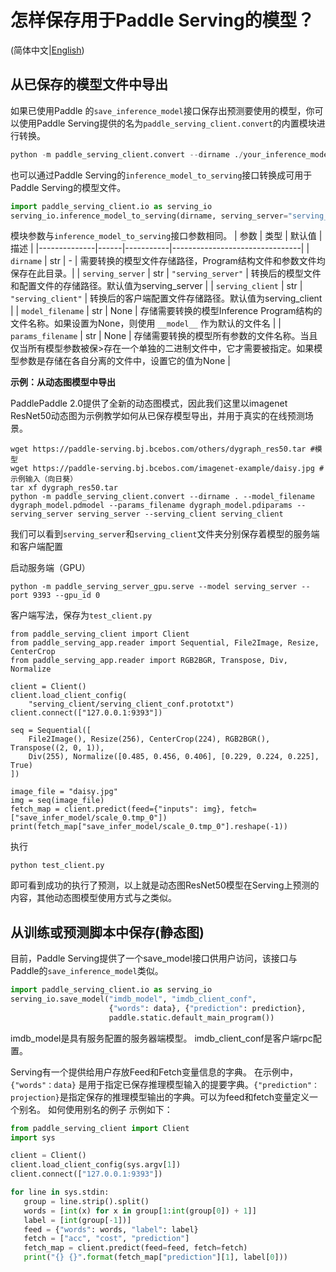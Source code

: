 # 怎样保存用于Paddle Serving的模型？

(简体中文|[English](./SAVE.md))

## 从已保存的模型文件中导出
如果已使用Paddle 的`save_inference_model`接口保存出预测要使用的模型，你可以使用Paddle Serving提供的名为`paddle_serving_client.convert`的内置模块进行转换。
```python
python -m paddle_serving_client.convert --dirname ./your_inference_model_dir
```

也可以通过Paddle Serving的`inference_model_to_serving`接口转换成可用于Paddle Serving的模型文件。
```python
import paddle_serving_client.io as serving_io
serving_io.inference_model_to_serving(dirname, serving_server="serving_server", serving_client="serving_client",  model_filename=None, params_filename=None)
```

模块参数与`inference_model_to_serving`接口参数相同。
| 参数 | 类型 | 默认值 | 描述 |
|--------------|------|-----------|--------------------------------|
| `dirname` | str | - | 需要转换的模型文件存储路径，Program结构文件和参数文件均保存在此目录。|
| `serving_server` | str | `"serving_server"` | 转换后的模型文件和配置文件的存储路径。默认值为serving_server |
| `serving_client` | str | `"serving_client"` | 转换后的客户端配置文件存储路径。默认值为serving_client |
| `model_filename` | str | None | 存储需要转换的模型Inference Program结构的文件名称。如果设置为None，则使用 `__model__` 作为默认的文件名 |
| `params_filename` | str | None | 存储需要转换的模型所有参数的文件名称。当且仅当所有模型参数被保>存在一个单独的二进制文件中，它才需要被指定。如果模型参数是存储在各自分离的文件中，设置它的值为None |

**示例：从动态图模型中导出**

PaddlePaddle 2.0提供了全新的动态图模式，因此我们这里以imagenet ResNet50动态图为示例教学如何从已保存模型导出，并用于真实的在线预测场景。

```
wget https://paddle-serving.bj.bcebos.com/others/dygraph_res50.tar #模型
wget https://paddle-serving.bj.bcebos.com/imagenet-example/daisy.jpg #示例输入（向日葵）
tar xf dygraph_res50.tar
python -m paddle_serving_client.convert --dirname . --model_filename dygraph_model.pdmodel --params_filename dygraph_model.pdiparams --serving_server serving_server --serving_client serving_client
```
我们可以看到`serving_server`和`serving_client`文件夹分别保存着模型的服务端和客户端配置

启动服务端（GPU）
```
python -m paddle_serving_server_gpu.serve --model serving_server --port 9393 --gpu_id 0
```

客户端写法，保存为`test_client.py`
```
from paddle_serving_client import Client
from paddle_serving_app.reader import Sequential, File2Image, Resize, CenterCrop
from paddle_serving_app.reader import RGB2BGR, Transpose, Div, Normalize

client = Client()
client.load_client_config(
    "serving_client/serving_client_conf.prototxt")
client.connect(["127.0.0.1:9393"])

seq = Sequential([
    File2Image(), Resize(256), CenterCrop(224), RGB2BGR(), Transpose((2, 0, 1)),
    Div(255), Normalize([0.485, 0.456, 0.406], [0.229, 0.224, 0.225], True)
])

image_file = "daisy.jpg"
img = seq(image_file)
fetch_map = client.predict(feed={"inputs": img}, fetch=["save_infer_model/scale_0.tmp_0"])
print(fetch_map["save_infer_model/scale_0.tmp_0"].reshape(-1))
```
执行
```
python test_client.py
```
即可看到成功的执行了预测，以上就是动态图ResNet50模型在Serving上预测的内容，其他动态图模型使用方式与之类似。

## 从训练或预测脚本中保存(静态图)
目前，Paddle Serving提供了一个save_model接口供用户访问，该接口与Paddle的`save_inference_model`类似。

``` python
import paddle_serving_client.io as serving_io
serving_io.save_model("imdb_model", "imdb_client_conf",
                      {"words": data}, {"prediction": prediction},
                      paddle.static.default_main_program())
```
imdb_model是具有服务配置的服务器端模型。 imdb_client_conf是客户端rpc配置。

Serving有一个提供给用户存放Feed和Fetch变量信息的字典。 在示例中，`{"words"：data}` 是用于指定已保存推理模型输入的提要字典。`{"prediction"：projection}`是指定保存的推理模型输出的字典。可以为feed和fetch变量定义一个别名。 如何使用别名的例子 示例如下：

 ``` python
 from paddle_serving_client import Client
import sys

client = Client()
client.load_client_config(sys.argv[1])
client.connect(["127.0.0.1:9393"])

for line in sys.stdin:
    group = line.strip().split()
    words = [int(x) for x in group[1:int(group[0]) + 1]]
    label = [int(group[-1])]
    feed = {"words": words, "label": label}
    fetch = ["acc", "cost", "prediction"]
    fetch_map = client.predict(feed=feed, fetch=fetch)
    print("{} {}".format(fetch_map["prediction"][1], label[0]))
 ```
